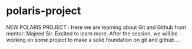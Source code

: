 # polaris-project

NEW POLARIS PROJECT : Here we are learning about Git and Github from mentor: Majeed Sir. Excited to learn more.
After the session, we will be working on some project to make a solid foundation on git and github....
